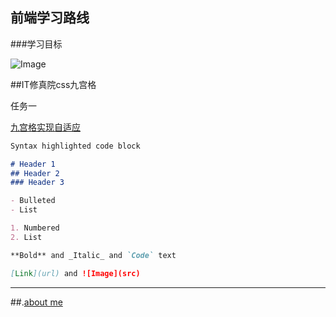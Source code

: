 ## 前端学习路线

###学习目标

![Image](https://songnl.github.io/learningpath/WG34.jpg)

##IT修真院css九宫格

任务一

[九宫格实现自适应](https://songnl.github.io/demo/vw.html)

```markdown
Syntax highlighted code block

# Header 1
## Header 2
### Header 3

- Bulleted
- List

1. Numbered
2. List

**Bold** and _Italic_ and `Code` text

[Link](url) and ![Image](src)
```
---
##.[about me](https://songnl.github.io/Musicresume-master/index.html)